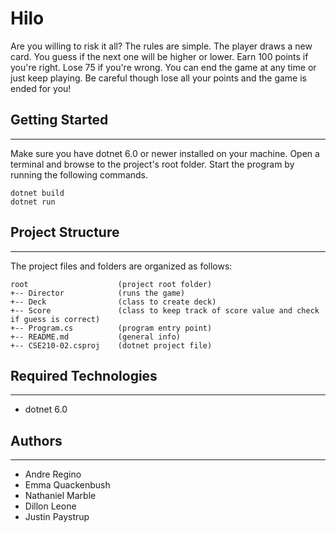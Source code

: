 # Hilo 

Are you willing to risk it all? The rules are simple. The player draws a new card. You guess if the next one will be higher or lower. Earn 100 points if you're right. Lose 75 if you're wrong. You can end the game at any time or just keep playing. Be careful though lose all your points and the game is ended for you!

## Getting Started
---
Make sure you have dotnet 6.0 or newer installed on your machine. Open a terminal and browse to the project's root folder. Start the program by running the following commands.
```
dotnet build
dotnet run
```
## Project Structure
---
The project files and folders are organized as follows:
```
root                    (project root folder)
+-- Director            (runs the game)
+-- Deck                (class to create deck)
+-- Score               (class to keep track of score value and check if guess is correct)
+-- Program.cs          (program entry point)    
+-- README.md           (general info)
+-- CSE210-02.csproj    (dotnet project file)
```

## Required Technologies
---
* dotnet 6.0

## Authors
---
* Andre Regino
* Emma Quackenbush
* Nathaniel Marble
* Dillon Leone
* Justin Paystrup